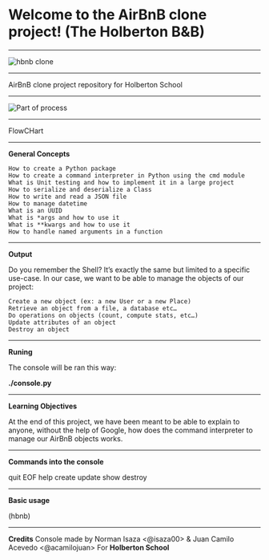 # Welcome to the AirBnB clone project! (The Holberton B&B)
___
![hbnb clone](https://user-images.githubusercontent.com/60371540/86303135-83f9cf80-bbd0-11ea-88d1-e19c4441c4b8.png)
___
AirBnB clone project repository for Holberton School
___
![Part of process](https://user-images.githubusercontent.com/60371540/86302417-3e3c0780-bbce-11ea-907c-9a5a2be9ef7f.png)
___
FlowCHart
___
 **General Concepts**

    How to create a Python package
    How to create a command interpreter in Python using the cmd module
    What is Unit testing and how to implement it in a large project
    How to serialize and deserialize a Class
    How to write and read a JSON file
    How to manage datetime
    What is an UUID
    What is *args and how to use it
    What is **kwargs and how to use it
    How to handle named arguments in a function
___
 **Output**

Do you remember the Shell? It’s exactly the same but limited to a specific use-case. In our case, we want to be able to manage the objects of our project:

    Create a new object (ex: a new User or a new Place)
    Retrieve an object from a file, a database etc…
    Do operations on objects (count, compute stats, etc…)
    Update attributes of an object
    Destroy an object
___
**Runing**

The console will be ran this way:

**./console.py**
___
**Learning Objectives**

At the end of this project, we have been meant to be able to explain to anyone, without the help of Google, how does the command interpreter to manage our AirBnB objects works.
___
**Commands into the console**

quit
EOF
help
create
update
show
destroy
___
**Basic usage**

(hbnb) <command> <model>
___
**Credits**
Console made by Norman Isaza <@isaza00> & Juan Camilo Acevedo <@acamilojuan> For **Holberton School**
